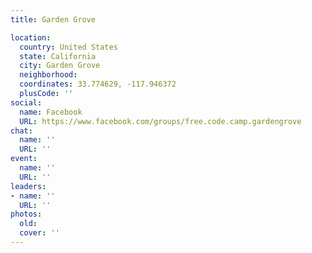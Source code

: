 ```yaml
---
title: Garden Grove

location:
  country: United States
  state: California
  city: Garden Grove
  neighborhood: 
  coordinates: 33.774629, -117.946372
  plusCode: ''
social:
  name: Facebook
  URL: https://www.facebook.com/groups/free.code.camp.gardengrove
chat:
  name: ''
  URL: ''
event:
  name: ''
  URL: ''
leaders:
- name: ''
  URL: ''
photos:
  old: 
  cover: ''
---
```

